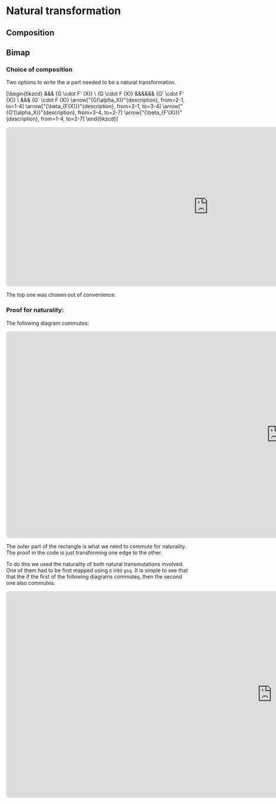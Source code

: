 # Natural transformation

## Composition

## Bimap

### Choice of composition

Two options to write the $\alpha$ part needed to be a natural transformation.


\[\begin{tikzcd}
	&&& {G \cdot F' (X)} \\
	{G \cdot F (X)} &&&&&& {G' \cdot F' (X)} \\
	&&& {G' \cdot F (X)}
	\arrow["{G(\alpha_X)}"{description}, from=2-1, to=1-4]
	\arrow["{\beta_{F(X)}}"{description}, from=2-1, to=3-4]
	\arrow["{G'(\alpha_X)}"{description}, from=3-4, to=2-7]
	\arrow["{\beta_{F'(X)}}"{description}, from=1-4, to=2-7]
\end{tikzcd}\]

<iframe class="quiver-embed" src="https://q.uiver.app/#q=WzAsNCxbMywwLCJHIFxcY2RvdCBGJyAoWCkiXSxbMCwxLCJHIFxcY2RvdCBGIChYKSJdLFs2LDEsIkcnIFxcY2RvdCBGJyAoWCkiXSxbMywyLCJHJyBcXGNkb3QgRiAoWCkiXSxbMSwwLCJHKFxcYWxwaGFfWCkiLDFdLFsxLDMsIlxcYmV0YV97RihYKX0iLDFdLFszLDIsIkcnKFxcYWxwaGFfWCkiLDFdLFswLDIsIlxcYmV0YV97RicoWCl9IiwxXV0=&embed" width="1096" height="432" style="border-radius: 8px; border: none;"></iframe>

The top one was chosen out of convenience.

### Proof for naturality:

The following diagram commutes:

<iframe class="quiver-embed" src="https://q.uiver.app/#q=WzAsOCxbMywwLCJHIFxcY2RvdCBGIChYKSJdLFszLDMsIkcgXFxjZG90IEYgKFkpIl0sWzAsMCwiWCJdLFswLDMsIlkiXSxbNiwwLCJHIFxcY2RvdCBGJyAoWCkiXSxbOSwwLCJHJyBcXGNkb3QgRicgKFgpIl0sWzYsMywiRyBcXGNkb3QgRicgKFkpIl0sWzksMywiRycgXFxjZG90IEYnIChZKSJdLFswLDEsIkcgXFxjZG90IEYgKGYpIl0sWzIsMywiZiIsMV0sWzAsNCwiRyhcXGFscGhhX1gpIiwyXSxbNCw1LCJcXGJldGFfe0YnIChYKX0iLDJdLFsxLDYsIkcoXFxhbHBoYV9ZKSJdLFs1LDcsIkcnIFxcY2RvdCBGJyAoZikiLDJdLFs2LDcsIlxcYmV0YV97RicgKFkpfSJdLFs0LDYsIkcgXFxjZG90IEYnIChmKSIsMV1d&embed" width="1491" height="560" style="border-radius: 8px; border: none;"></iframe>

The outer part of the rectangle is what we need to commute for naturality.
The proof in the code is just transforming one edge to the other.

To do this we used the naturality of both natural transmutations involved.
One of them had to be first mapped using `G` into `gsq`.
It is simple to see that that the if the first of the following diagrams commutes, then the second
one also commutes.

<iframe class="quiver-embed" src="https://q.uiver.app/#q=WzAsOCxbMywwLCJGJyhYKSJdLFswLDAsIkYoWCkiXSxbMCwzLCJGKFkpIl0sWzMsMywiRicoWSkiXSxbNiwwLCJHIFxcY2RvdCBGIChYKSJdLFs5LDAsIkcgXFxjZG90IEYnIChYKSJdLFs5LDMsIkcgXFxjZG90IEYnKFkpIl0sWzYsMywiRyBcXGNkb3QgRihZKSJdLFsxLDAsIlxcYWxwaGFfWCIsMV0sWzAsMywiRicoZikiXSxbMSwyLCJGKGYpIiwxXSxbMiwzLCJcXGFscGhhX1kiLDFdLFs0LDUsIkcoXFxhbHBoYV9YKSIsMV0sWzUsNl0sWzQsNywiRyBcXGNkb3QgRiAoZikiLDFdLFs3LDYsIkcoXFxhbHBoYV9ZKSIsMV1d&embed" width="1441" height="560" style="border-radius: 8px; border: none;"></iframe>
